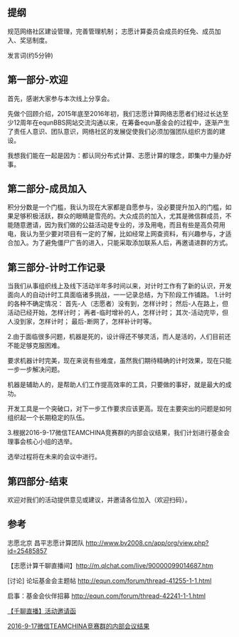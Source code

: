 提纲
---
规范网络社区建设管理，完善管理机制；
志愿计算委员会成员的任免、成员加入、奖惩制度。

发言词(约5分钟)

第一部分-欢迎
---
首先，感谢大家参与本次线上分享会。

先做个回顾介绍，2015年底至2016年初，我们志愿计算网络志愿者们经过长达至少12周年在equnBBS网站交流沟通以来，在筹备equn基金会的过程中，逐渐产生了责任人意识、团队意识，网络社区的发展促使我们必须加强团队组织方面的建设。

我想我们能在一起是因为：都认同分布式计算、志愿计算的理念，即集中力量办好事。

第二部分-成员加入
---
积分分数是一个门槛，我认为现在大家都是自愿参与，没必要提升加入的门槛，如果足够积极活跃，群众的眼睛是雪亮的。大众成员的加入，尤其是微信群成员，不能随意邀请，因为我们做的公益活动是专业的，涉及用电，而且有些是高负荷用电，我认为至少要对项目有一定的了解，比如经常上网查资料，有兴趣参与，才适合加入。为了避免僵尸广告的进入，只能采取添加联系人后，再邀请进群的方式。

第三部分-计时工作记录
---
当我们从事组织线上及线下活动半年多时间以来，对计时工作有了新的认识，开发面向人的自动计时工具面临诸多挑战，一一记录总结，为下阶段工作铺路。
1.计时的各种不确定情况：
首先-人（志愿者）没有到，怎样计时；
然后-人在路上，但活动已经开始，怎样计时；
再者-临时增补的人，怎样计时；
其次-活动完毕，但人没到家，怎样计时；
最后-断网了，怎样补计时等。

2.由于面临很多问题，机器是死的，设计得还不够灵活，而人是活的，人们目前还不能足够克服困难。

要求机器计时完美，现在来说有些难度，虽然我们期待精确的计时效果，现在只能一步一步解决问题。

机器是辅助人的，是帮助人们工作提高效率的工具，只要做的事好，就是最大的成功。

开发工具是一个突破口，对下一步工作要求应该更高。现在主要突出的问题是如何组织起一个长期稳定的队伍。

3.根据2016-9-17微信TEAMCHINA竞赛群的内部会议结果，我们计划进行基金会理事会核心小组的选举。

选举过程将在未来的会议中进行。

第四部分-结束
---
欢迎对我们的活动提供意见或建议，并邀请各位加入（欢迎扫码）。

参考
---
志愿北京 昌平志愿计算团队 http://www.bv2008.cn/app/org/view.php?id=25485857

【志愿计算千聊直播间】http://m.qlchat.com/live/90000099014687.htm

[讨论] 论坛基金会主题帖 http://equn.com/forum/thread-41255-1-1.html

启事：基金会伙伴招募 http://equn.com/forum/thread-42241-1-1.html

[【千聊直播】活动邀请函](http://mp.weixin.qq.com/s?__biz=MzA5NjQ2MjQwMA==&mid=2649462823&idx=1&sn=183915a56b68a4f721b814fe858d113d&scene=4#wechat_redirect)

[2016-9-17微信TEAMCHINA竞赛群的内部会议结果](https://github.com/volunteerathome/vATh/blob/Develop/%E9%A1%B9%E7%9B%AE%E7%9B%AE%E5%BD%95/%E7%A4%BE%E4%BC%9A%E8%B5%84%E6%BA%90/EQUN/%E5%BF%97%E6%84%BF%E8%80%85%2B/equn%E5%9F%BA%E9%87%91%E4%BC%9A/%E4%BC%9A%E8%AE%AE%E8%AE%A8%E8%AE%BA/2016/2016-9-17/%E4%BC%9A%E8%AE%AE%E5%B0%8F%E7%BB%93.md)
